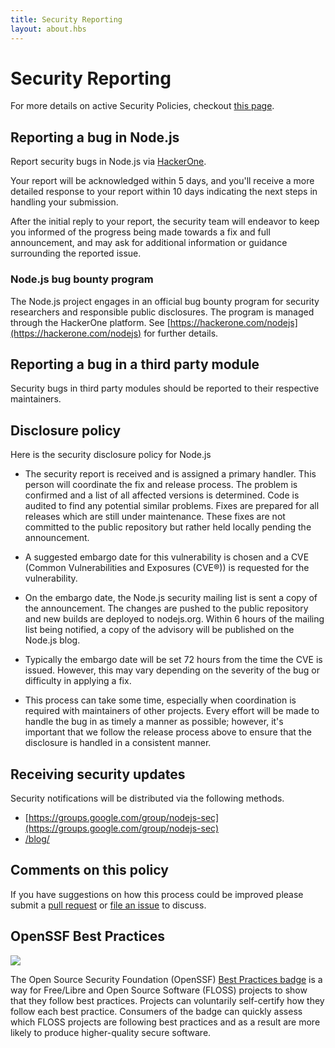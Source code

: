 ```yaml
---
title: Security Reporting
layout: about.hbs
---
```


# Security Reporting

For more details on active Security Policies, checkout [this page](https://github.com/nodejs/node/security/policy).

## Reporting a bug in Node.js

Report security bugs in Node.js via [HackerOne](https://hackerone.com/nodejs).

Your report will be acknowledged within 5 days, and you'll receive a more
detailed response to your report within 10 days indicating the next steps in
handling your submission.

After the initial reply to your report, the security team will endeavor to keep
you informed of the progress being made towards a fix and full announcement,
and may ask for additional information or guidance surrounding the reported
issue.

### Node.js bug bounty program

The Node.js project engages in an official bug bounty program for security
researchers and responsible public disclosures. The program is managed through
the HackerOne platform. See [https://hackerone.com/nodejs](https://hackerone.com/nodejs) for further details.

## Reporting a bug in a third party module

Security bugs in third party modules should be reported to their respective
maintainers.

## Disclosure policy

Here is the security disclosure policy for Node.js

- The security report is received and is assigned a primary handler. This
  person will coordinate the fix and release process. The problem is confirmed
  and a list of all affected versions is determined. Code is audited to find
  any potential similar problems. Fixes are prepared for all releases which are
  still under maintenance. These fixes are not committed to the public
  repository but rather held locally pending the announcement.

- A suggested embargo date for this vulnerability is chosen and a CVE (Common
  Vulnerabilities and Exposures (CVE®)) is requested for the vulnerability.

- On the embargo date, the Node.js security mailing list is sent a copy of the
  announcement. The changes are pushed to the public repository and new builds
  are deployed to nodejs.org. Within 6 hours of the mailing list being
  notified, a copy of the advisory will be published on the Node.js blog.

- Typically the embargo date will be set 72 hours from the time the CVE is
  issued. However, this may vary depending on the severity of the bug or
  difficulty in applying a fix.

- This process can take some time, especially when coordination is required
  with maintainers of other projects. Every effort will be made to handle the
  bug in as timely a manner as possible; however, it's important that we follow
  the release process above to ensure that the disclosure is handled in a
  consistent manner.

## Receiving security updates

Security notifications will be distributed via the following methods.

- [https://groups.google.com/group/nodejs-sec](https://groups.google.com/group/nodejs-sec)
- [/blog/](/blog/)

## Comments on this policy

If you have suggestions on how this process could be improved please submit a
[pull request](https://github.com/nodejs/nodejs.org) or
[file an issue](https://github.com/nodejs/security-wg/issues/new) to discuss.

## OpenSSF Best Practices

<a href="https://bestpractices.coreinfrastructure.org/projects/29" style="display: inline-flex;"><img src="https://bestpractices.coreinfrastructure.org/projects/29/badge" style="display: inline;"></a>

The Open Source Security Foundation (OpenSSF) [Best Practices badge](https://github.com/coreinfrastructure/best-practices-badge) is a way for Free/Libre and Open Source Software (FLOSS) projects to show that they follow best practices. Projects can voluntarily self-certify how they follow each best practice. Consumers of the badge can quickly assess which FLOSS projects are following best practices and as a result are more likely to produce higher-quality secure software.
